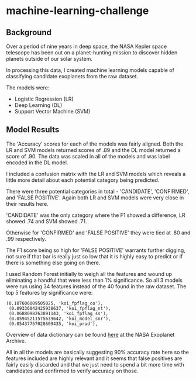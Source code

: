 # machine-learning-challenge



## Background

Over a period of nine years in deep space, the NASA Kepler space  telescope has been out on a planet-hunting mission to discover hidden  planets outside of our solar system.

In processing this data, I created machine learning models capable of classifying candidate exoplanets from the raw dataset.

The models were:

- Logistic Regression (LR)
- Deep Learning (DL)
- Support Vector Machine (SVM)



## Model Results

The 'Accuracy' scores for each of the models was fairly aligned.  Both the LR and SVM models returned scores of .89 and the DL model returned a score of .90.  The data was scaled in all of the models and was label encoded in the DL model.  

I included a confusion matrix with the LR and SVM models which reveals a little more detail about each potential category being predicted.  

There were three potential categories in total - 'CANDIDATE', 'CONFIRMED', and 'FALSE POSITIVE'.  Again both LR and SVM models were very close in their results here.  

'CANDIDATE' was the only category where the F1 showed a difference, LR showed .74 and SVM showed .71.  

Otherwise for 'CONFIRMED' and 'FALSE POSITIVE' they were tied at .80 and .99 respectively.  

The F1 score being so high for 'FALSE POSITIVE' warrants further digging, not sure if that bar is really just so low that it is highly easy to predict or if there is something else going on there.  

I used Random Forest initially to weigh all the features and wound up eliminating a handful that were less than 1% significance.  So all 3 models were run using 34 features instead of the 40 found in the raw dataset.  The top 5 features by significance were:

```
(0.107606009505025, 'koi_fpflag_co'),
 (0.09336042425938637, 'koi_fpflag_nt'),
 (0.0688098263891143, 'koi_fpflag_ss'),
 (0.05945211575639642, 'koi_model_snr'),
 (0.05437757028609435, 'koi_prad'),
```

Overview of data dictionary can be found [here](https://exoplanetarchive.ipac.caltech.edu/docs/API_kepcandidate_columns.html) at the NASA Exoplanet Archive.  

All in all the models are basically suggesting 90% accuracy rate here so the features included are highly relevant and it seems that false positives are fairly easily discarded and that we just need to spend a bit more time with candidates and confirmed to verify accuracy on those.  





